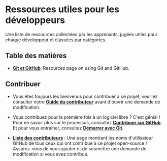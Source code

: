 # Ressources utiles pour les développeurs

Une liste de ressources collectées par les apprenants, jugées utiles pour chaque développeur et classées par catégories.

## Table des matières

- [**Git et GitHub**](Utiliser_Git_et_GitHub.md): Resources page on using Git and GitHub.

## Contribuer

- Vous êtes toujours les bienvenus pour contribuer à ce projet, veuillez consulter notre [**Guide du contributeur**](CONTRIBUTING.md) avant d'ouvrir une demande de modification.

- Vous contribuez pour la première fois à un logiciel libre ? C'est génial ! Pour en savoir plus sur le processus, consultez [**Contribuer sur GitHub**](Contribuer_sur_GitHub.md). Et pour vous entrainer, consultez [**Démarrer avec Git**](https://github.com/digifab-dev/demarrer-avec-git).

- [**Liste des contributeurs**](CONTRIBUTORS.md) : Une page montrant les noms d'utilisateur GitHub de tous ceux qui ont contribué à ce projet open-source ! Assurez-vous de vous ajouter et de soumettre une demande de modification si vous avez contribué.
